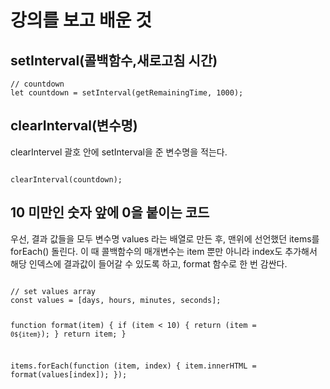 <h1>강의를 보고 배운 것</h1>
<h2>setInterval(콜백함수,새로고침 시간)</h2>
<pre><code>// countdown
let countdown = setInterval(getRemainingTime, 1000);
</pre></code>
<h2>clearInterval(변수명)</h2>
clearIntervel 괄호 안에 setInterval을 준 변수명을 적는다.
<pre><code>
clearInterval(countdown);
</pre></code>

<h2>10 미만인 숫자 앞에 0을 붙이는 코드</h2>
우선, 결과 값들을 모두 변수명 values 라는 배열로 만든 후, 맨위에 선언했던 items를 forEach() 돌린다. 이 때 콜백함수의 매개변수는 item 뿐만 아니라 index도 추가해서 해당 인덱스에 결과값이 들어갈 수 있도록 하고, format 함수로 한 번 감싼다.
<pre><code>
// set values array
const values = [days, hours, minutes, seconds];

function format(item) {
  if (item < 10) {
    return (item = `0${item}`);
  }
  return item;
}

  items.forEach(function (item, index) {
    item.innerHTML = format(values[index]);
  });

</pre></code>
